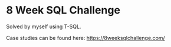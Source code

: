 # 8 Week SQL Challenge

Solved by myself using T-SQL.

Case studies can be found here: https://8weeksqlchallenge.com/

